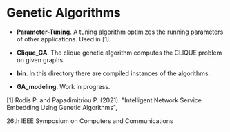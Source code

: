 # Genetic Algorithms

* **Parameter-Tuning**. A tuning algorithm optimizes the running parameters of other applications. Used in [1].

* **Clique_GA**. The clique genetic algorithm computes the CLIQUE problem on given graphs.
 
* **bin**. In this directory there are compiled instances of the algorithms.

* **GA_modeling**. Work in progress.
  
    
    
[1] Rodis P. and Papadimitriou P. (2021). "Intelligent Network Service Embedding Using Genetic Algorithms",

26th IEEE Symposium on Computers and Communications
